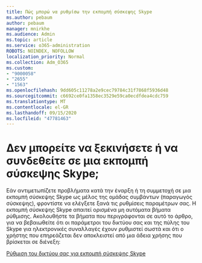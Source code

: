 ```yaml
---
title: Πώς μπορώ να ρυθμίσω την εκπομπή σύσκεψης Skype
ms.author: pebaum
author: pebaum
manager: mnirkhe
ms.audience: Admin
ms.topic: article
ms.service: o365-administration
ROBOTS: NOINDEX, NOFOLLOW
localization_priority: Normal
ms.collection: Adm_O365
ms.custom:
- "9000058"
- "2655"
- "1563"
ms.openlocfilehash: 9dd605c11278a2e9cec79784c31f7868f5936d48
ms.sourcegitcommit: c6692ce0fa1358ec3529e59ca0ecdfdea4cdc759
ms.translationtype: MT
ms.contentlocale: el-GR
ms.lasthandoff: 09/15/2020
ms.locfileid: "47781463"
---
```

# <a name="cant-start-or-join-a-skype-meeting-broadcast"></a>Δεν μπορείτε να ξεκινήσετε ή να συνδεθείτε σε μια εκπομπή σύσκεψης Skype;

Εάν αντιμετωπίζετε προβλήματα κατά την έναρξη ή τη συμμετοχή σε μια εκπομπή σύσκεψης Skype ως μέλος της ομάδας συμβάντων (παραγωγός σύσκεψης), φροντίστε να ελέγξετε ξανά τις ρυθμίσεις παραμέτρων σας. Η εκπομπή σύσκεψης Skype απαιτεί ορισμένα μη αυτόματα βήματα ρύθμισης. Ακολουθήστε τα βήματα που περιγράφονται σε αυτό το άρθρο, για να βεβαιωθείτε ότι οι παράμετροι του δικτύου σας και της πύλης του Skype για ηλεκτρονικές συναλλαγές έχουν ρυθμιστεί σωστά και ότι ο χρήστης που επηρεάζεται δεν αποκλειστεί από μια άδεια χρήσης που βρίσκεται σε διένεξη:

[Ρύθμιση του δικτύου σας για εκπομπή σύσκεψης Skype](https://docs.microsoft.com/SkypeForBusiness/set-up-your-network-for-skype-meeting-broadcast/set-up-your-network-for-skype-meeting-broadcast)